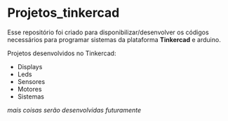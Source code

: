 # Projetos_tinkercad
Esse repositório foi criado para disponibilizar/desenvolver os códigos necessários para programar sistemas da plataforma **Tinkercad** e arduino.

Projetos desenvolvidos no Tinkercad:

- Displays
- Leds
- Sensores
- Motores
- Sistemas

*mais coisas serão desenvolvidas futuramente*
